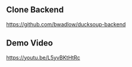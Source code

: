 ## Clone Backend
https://github.com/bwadlow/ducksoup-backend

## Demo Video
https://youtu.be/L5yvBKtHtRc


